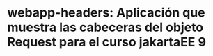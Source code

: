 # webapp-headers: Aplicación que muestra las cabeceras del objeto Request para el curso jakartaEE 9
